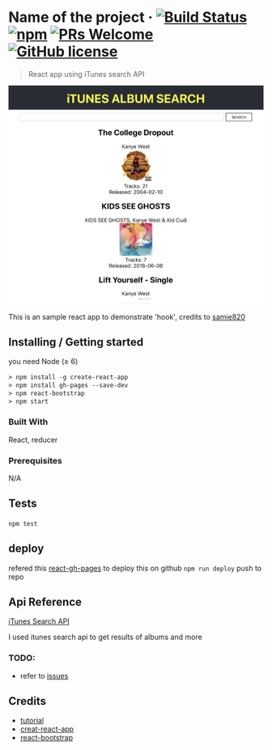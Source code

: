 # Name of the project &middot; [![Build Status](https://img.shields.io/travis/npm/npm/latest.svg?style=flat-square)](https://travis-ci.org/npm/npm) [![npm](https://img.shields.io/npm/v/npm.svg?style=flat-square)](https://www.npmjs.com/package/npm) [![PRs Welcome](https://img.shields.io/badge/PRs-welcome-brightgreen.svg?style=flat-square)](http://makeapullrequest.com) [![GitHub license](https://img.shields.io/badge/license-MIT-blue.svg?style=flat-square)](https://github.com/your/your-project/blob/master/LICENSE)

> React app using iTunes search API

![preview](img/preview.png)

This is an sample react app to demonstrate 'hook', credits to
[samie820](https://github.com/samie820/hooks-movie-app/)

## Installing / Getting started

you need Node (≥ 6)

```
> npm install -g create-react-app
> npm install gh-pages --save-dev
> npm react-bootstrap
> npm start
```

### Built With

React, reducer

### Prerequisites

N/A

## Tests

`npm test`

## deploy

refered this [react-gh-pages](https://github.com/gitname/react-gh-pages) to deploy this on github
`npm run deploy`
push to repo

## Api Reference

[iTunes Search API](https://affiliate.itunes.apple.com/resources/documentation/itunes-store-web-service-search-api/)

I used itunes search api to get results of albums and more

### TODO:

- refer to [issues](https://github.com/kokospapa8/react-itunes-search/issues)

## Credits

- [tutorial](https://www.freecodecamp.org/news/how-to-build-a-movie-search-app-using-react-hooks-24eb72ddfaf7/)
- [creat-react-app](https://reactjs.org/docs/create-a-new-react-app.html)
- [react-bootstrap](https://react-bootstrap.github.io/)
